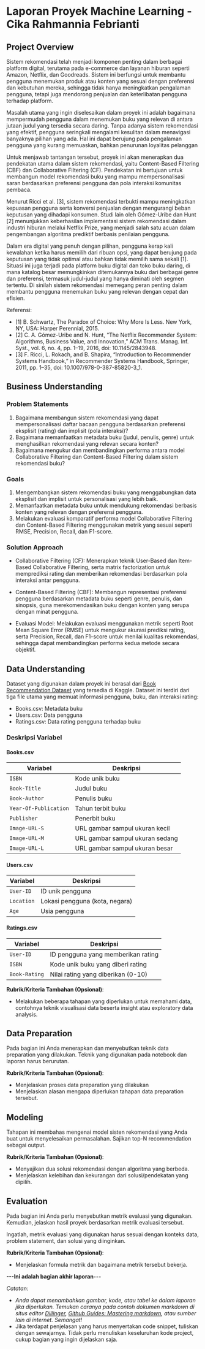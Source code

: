 # Laporan Proyek Machine Learning - Cika Rahmannia Febrianti

## Project Overview

Sistem rekomendasi telah menjadi komponen penting dalam berbagai platform digital, terutama pada e-commerce dan layanan hiburan seperti Amazon, Netflix, dan Goodreads. Sistem ini berfungsi untuk membantu pengguna menemukan produk atau konten yang sesuai dengan preferensi dan kebutuhan mereka, sehingga tidak hanya meningkatkan pengalaman pengguna, tetapi juga mendorong penjualan dan keterlibatan pengguna terhadap platform.

Masalah utama yang ingin diselesaikan dalam proyek ini adalah bagaimana mempermudah pengguna dalam menemukan buku yang relevan di antara jutaan judul yang tersedia secara daring. Tanpa adanya sistem rekomendasi yang efektif, pengguna seringkali mengalami kesulitan dalam menavigasi banyaknya pilihan yang ada. Hal ini dapat berujung pada pengalaman pengguna yang kurang memuaskan, bahkan penurunan loyalitas pelanggan

Untuk menjawab tantangan tersebut, proyek ini akan menerapkan dua pendekatan utama dalam sistem rekomendasi, yaitu Content-Based Filtering (CBF) dan Collaborative Filtering (CF). Pendekatan ini bertujuan untuk membangun model rekomendasi buku yang mampu mempersonalisasi saran berdasarkan preferensi pengguna dan pola interaksi komunitas pembaca.

Menurut Ricci et al. [3], sistem rekomendasi terbukti mampu meningkatkan kepuasan pengguna serta konversi penjualan dengan mengurangi beban keputusan yang dihadapi konsumen. Studi lain oleh Gómez-Uribe dan Hunt [2] menunjukkan keberhasilan implementasi sistem rekomendasi dalam industri hiburan melalui Netflix Prize, yang menjadi salah satu acuan dalam pengembangan algoritma prediktif berbasis penilaian pengguna.

Dalam era digital yang penuh dengan pilihan, pengguna kerap kali kewalahan ketika harus memilih dari ribuan opsi, yang dapat berujung pada keputusan yang tidak optimal atau bahkan tidak memilih sama sekali [1]. Situasi ini juga terjadi pada platform buku digital dan toko buku daring, di mana katalog besar memungkinkan ditemukannya buku dari berbagai genre dan preferensi, termasuk judul-judul yang hanya diminati oleh segmen tertentu. Di sinilah sistem rekomendasi memegang peran penting dalam membantu pengguna menemukan buku yang relevan dengan cepat dan efisien.

Referensi:
- [1] B. Schwartz, The Paradox of Choice: Why More Is Less. New York, NY, USA: Harper Perennial, 2015.
- [2] C. A. Gómez-Uribe and N. Hunt, “The Netflix Recommender System: Algorithms, Business Value, and Innovation,” ACM Trans. Manag. Inf. Syst., vol. 6, no. 4, pp. 1–19, 2016, doi: 10.1145/2843948.
- [3] F. Ricci, L. Rokach, and B. Shapira, “Introduction to Recommender Systems Handbook,” in Recommender Systems Handbook, Springer, 2011, pp. 1–35, doi: 10.1007/978-0-387-85820-3_1.

## Business Understanding

### Problem Statements

1. Bagaimana membangun sistem rekomendasi yang dapat mempersonalisasi daftar bacaan pengguna berdasarkan preferensi eksplisit (rating) dan implisit (pola interaksi)?
2. Bagaimana memanfaatkan metadata buku (judul, penulis, genre) untuk menghasilkan rekomendasi yang relevan secara konten?
3. Bagaimana mengukur dan membandingkan performa antara model Collaborative Filtering dan Content-Based Filtering dalam sistem rekomendasi buku?

### Goals

1. Mengembangkan sistem rekomendasi buku yang menggabungkan data eksplisit dan implisit untuk personalisasi yang lebih baik.
2. Memanfaatkan metadata buku untuk mendukung rekomendasi berbasis konten yang relevan dengan preferensi pengguna.
3. Melakukan evaluasi komparatif performa model Collaborative Filtering dan Content-Based Filtering menggunakan metrik yang sesuai seperti RMSE, Precision, Recall, dan F1-score.

### Solution Approach

- Collaborative Filtering (CF):
Menerapkan teknik User-Based dan Item-Based Collaborative Filtering, serta matrix factorization untuk memprediksi rating dan memberikan rekomendasi berdasarkan pola interaksi antar pengguna.

- Content-Based Filtering (CBF):
Membangun representasi preferensi pengguna berdasarkan metadata buku seperti genre, penulis, dan sinopsis, guna merekomendasikan buku dengan konten yang serupa dengan minat pengguna.

- Evaluasi Model:
Melakukan evaluasi menggunakan metrik seperti Root Mean Square Error (RMSE) untuk mengukur akurasi prediksi rating, serta Precision, Recall, dan F1-score untuk menilai kualitas rekomendasi, sehingga dapat membandingkan performa kedua metode secara objektif.

## Data Understanding
Dataset yang digunakan dalam proyek ini berasal dari [Book Recommendation Dataset](https://www.kaggle.com/datasets/arashnic/book-recommendation-dataset/data) yang tersedia di Kaggle. Dataset ini terdiri dari tiga file utama yang memuat informasi pengguna, buku, dan interaksi rating:

- Books.csv: Metadata buku  
- Users.csv: Data pengguna  
- Ratings.csv: Data rating pengguna terhadap buku  

### Deskripsi Variabel

#### Books.csv

| Variabel           | Deskripsi                          |
|--------------------|----------------------------------|
| `ISBN`             | Kode unik buku                   |
| `Book-Title`       | Judul buku                      |
| `Book-Author`      | Penulis buku                    |
| `Year-Of-Publication` | Tahun terbit buku              |
| `Publisher`        | Penerbit buku                   |
| `Image-URL-S`      | URL gambar sampul ukuran kecil  |
| `Image-URL-M`      | URL gambar sampul ukuran sedang |
| `Image-URL-L`      | URL gambar sampul ukuran besar  |

#### Users.csv

| Variabel   | Deskripsi                          |
|------------|----------------------------------|
| `User-ID`  | ID unik pengguna                 |
| `Location` | Lokasi pengguna (kota, negara)   |
| `Age`      | Usia pengguna                   |

#### Ratings.csv

| Variabel     | Deskripsi                               |
|--------------|---------------------------------------|
| `User-ID`    | ID pengguna yang memberikan rating     |
| `ISBN`       | Kode unik buku yang diberi rating      |
| `Book-Rating`| Nilai rating yang diberikan (0-10)    |


**Rubrik/Kriteria Tambahan (Opsional)**:
- Melakukan beberapa tahapan yang diperlukan untuk memahami data, contohnya teknik visualisasi data beserta insight atau exploratory data analysis.

## Data Preparation
Pada bagian ini Anda menerapkan dan menyebutkan teknik data preparation yang dilakukan. Teknik yang digunakan pada notebook dan laporan harus berurutan.

**Rubrik/Kriteria Tambahan (Opsional)**: 
- Menjelaskan proses data preparation yang dilakukan
- Menjelaskan alasan mengapa diperlukan tahapan data preparation tersebut.

## Modeling
Tahapan ini membahas mengenai model sisten rekomendasi yang Anda buat untuk menyelesaikan permasalahan. Sajikan top-N recommendation sebagai output.

**Rubrik/Kriteria Tambahan (Opsional)**: 
- Menyajikan dua solusi rekomendasi dengan algoritma yang berbeda.
- Menjelaskan kelebihan dan kekurangan dari solusi/pendekatan yang dipilih.

## Evaluation
Pada bagian ini Anda perlu menyebutkan metrik evaluasi yang digunakan. Kemudian, jelaskan hasil proyek berdasarkan metrik evaluasi tersebut.

Ingatlah, metrik evaluasi yang digunakan harus sesuai dengan konteks data, problem statement, dan solusi yang diinginkan.

**Rubrik/Kriteria Tambahan (Opsional)**: 
- Menjelaskan formula metrik dan bagaimana metrik tersebut bekerja.

**---Ini adalah bagian akhir laporan---**

_Catatan:_
- _Anda dapat menambahkan gambar, kode, atau tabel ke dalam laporan jika diperlukan. Temukan caranya pada contoh dokumen markdown di situs editor [Dillinger](https://dillinger.io/), [Github Guides: Mastering markdown](https://guides.github.com/features/mastering-markdown/), atau sumber lain di internet. Semangat!_
- Jika terdapat penjelasan yang harus menyertakan code snippet, tuliskan dengan sewajarnya. Tidak perlu menuliskan keseluruhan kode project, cukup bagian yang ingin dijelaskan saja.
